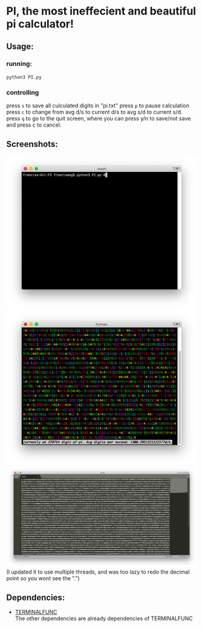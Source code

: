 # PI, the most ineffecient and beautiful pi calculator!
## Usage:
### running:
`python3 PI.py` 
### controlling
press `s` to save all culculated digits in "pi.txt"
press `p` to pause calculation  
press `c` to change from avg d/s to current d/s to avg s/d to current s/d.
press `q` to go to the quit screen, where you can press y/n to save/not save and press c to cancel.

## Screenshots:

![Command](https://github.com/lomnom/PI/blob/main/Screenshots/Screenshot%202021-05-20%20at%201.13.01%20PM.png)
![Running](https://github.com/lomnom/PI/blob/main/Screenshots/Screenshot%202021-05-20%20at%201.13.06%20PM.png)
![output](https://github.com/lomnom/PI/blob/main/Screenshots/Screenshot%202021-05-20%20at%201.13.29%20PM.png)
(I updated it to use multiple threads, and was too lazy to redo the decimal point so you wont see the ".")

## Dependencies:
- [TERMINALFUNC](https://github.com/lomnom/TERMINALFUNC)  
The other dependencies are already dependencies of TERMINALFUNC
